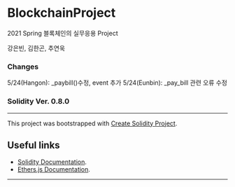 # BlockchainProject

2021 Spring 블록체인의 실무응용 Project 

강은빈, 김한곤, 추연욱
### Changes

5/24(Hangon): _paybill()수정, event 추가
5/24(Eunbin): _pay_bill 관련 오류 수정

### Solidity Ver. 0.8.0
---
This project was bootstrapped with [Create Solidity Project](https://github.com/zemse/create-solidity-project/).

## Useful links
- [Solidity Documentation](https://solidity.readthedocs.io/en/v0.6.3/).
- [Ethers.js Documentation](https://docs.ethers.io/ethers.js/html/).
---
